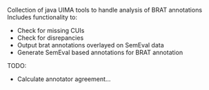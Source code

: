 Collection of java UIMA tools to handle analysis of BRAT annotations
Includes functionality to:
* Check for missing CUIs
* Check for disrepancies
* Output brat annotations overlayed on SemEval data
* Generate SemEval based annotations for BRAT annotation

TODO:
* Calculate annotator agreement...
